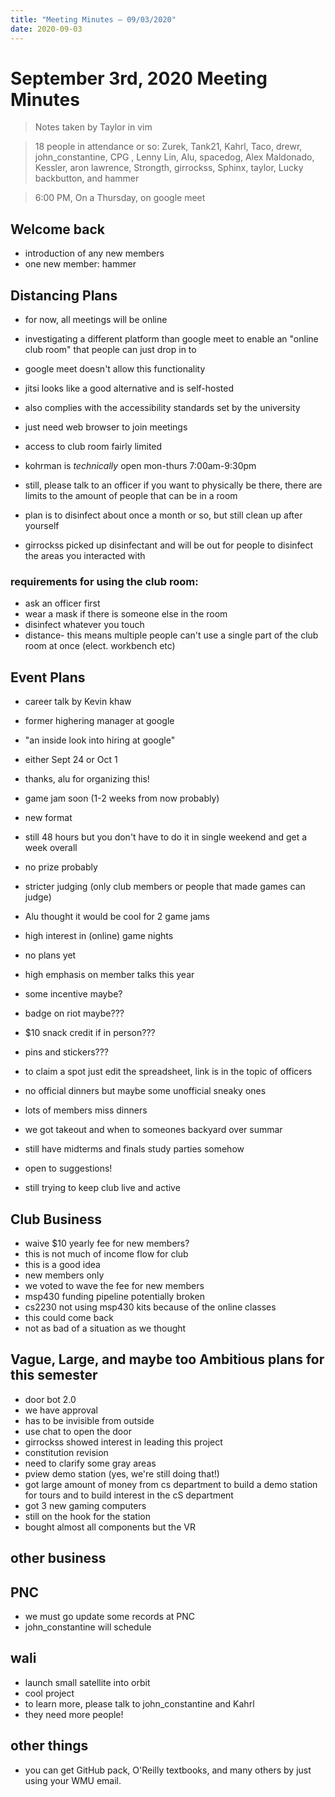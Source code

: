 ```yaml
---
title: "Meeting Minutes – 09/03/2020"
date: 2020-09-03
---
```

# September 3rd, 2020 Meeting Minutes
> Notes taken by Taylor in vim

> 18 people in attendance or so: Zurek, Tank21, Kahrl, Taco, drewr, john_constantine, CPG , Lenny Lin, Alu, spacedog, Alex Maldonado, Kessler, aron lawrence, Strongth, girrockss, Sphinx, taylor, Lucky backbutton, and hammer 

> 6:00 PM, On a Thursday, on google meet

## Welcome back
* introduction of any new members
* one new member: hammer

## Distancing Plans
* for now, all meetings will be online
* investigating a different platform than google meet to enable an "online club room" that people can just drop in to
* google meet doesn't allow this functionality
* jitsi looks like a good alternative and is self-hosted
* also complies with the accessibility standards set by the university
* just need web browser to join meetings

* access to club room fairly limited
* kohrman is *technically* open mon-thurs 7:00am-9:30pm
* still, please talk to an officer if you want to physically be there, there are limits to the amount of people that can be in a room
* plan is to disinfect about once a month or so, but still clean up after yourself
* girrockss picked up disinfectant and will be out for people to disinfect the areas you interacted with 

### requirements for using the club room:
* ask an officer first
* wear a mask if there is someone else in the room
* disinfect whatever you touch
* distance- this means multiple people can't use a single part of the club room at once (elect. workbench etc)

## Event Plans
* career talk by Kevin khaw
* former highering manager at google
* "an inside look into hiring at google"
* either Sept 24 or Oct 1
* thanks, alu for organizing this!

* game jam soon (1-2 weeks from now probably)
* new format
* still 48 hours but you don't have to do it in single weekend and get a week overall
* no prize probably
* stricter judging (only club members or people that made games can judge)
* Alu thought it would be cool for 2 game jams

* high interest in (online) game nights
* no plans yet

* high emphasis on member talks this year
* some incentive maybe?
* badge on riot maybe???
* $10 snack credit if in person???
* pins and stickers???
* to claim a spot just edit the spreadsheet, link is in the topic of officers

* no official dinners but maybe some unofficial sneaky ones
* lots of members miss dinners
* we got takeout and when to someones backyard over summar

* still have midterms and finals study parties somehow

* open to suggestions!
* still trying to keep club live and active

## Club Business
* waive $10 yearly fee for new members?
* this is not much of income flow for club
* this is a good idea
* new members only
* we voted to wave the fee for new members
* msp430 funding pipeline potentially broken
* cs2230 not using msp430 kits because of the online classes
* this could come back
* not as bad of a situation as we thought

## Vague, Large, and maybe too Ambitious plans for this semester
* door bot 2.0
* we have approval
* has to be invisible from outside
* use chat to open the door
* girrockss showed interest in leading this project
* constitution revision
* need to clarify some gray areas
* pview demo station (yes, we're still doing that!)
* got large amount of money from cs department to build a demo station for tours and to build interest in the cS department
* got 3 new gaming computers
* still on the hook for the station
* bought almost all components but the VR

## other business

## PNC
* we must go update some records at PNC
* john_constantine will schedule

## wali
* launch small satellite  into orbit
* cool project
* to learn more, please talk to john_constantine and Kahrl
* they need more people!

## other things
* you can get GitHub pack, O'Reilly  textbooks, and many others by just using your WMU email.


